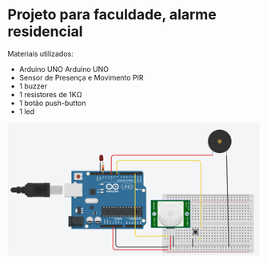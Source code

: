 # Projeto para faculdade, alarme residencial


Materiais utilizados:

- Arduino UNO Arduino UNO
- Sensor de Presença e Movimento PIR
- 1 buzzer
- 1 resistores de 1KΩ
- 1 botão push-button
- 1 led

![img](https://github.com/gabrieImoreira/presence-sensor/blob/main/archives/project.png)

